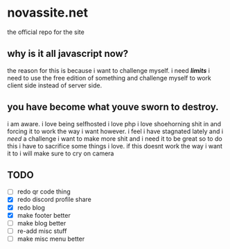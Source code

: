 # novassite.net
the official repo for the site

## why is it all javascript now?
the reason for this is because i want to challenge myself.
i need ***limits***
i need to use the free edition of something and challenge myself to work client side instead of server side.

## you have become what youve sworn to destroy.
i am aware.
i love being selfhosted i love php i love shoehorning shit in and forcing it to work the way i want
however.
i feel i have stagnated lately and i *need* a challenge
i want to make more shit and i need it to be great
so to do this i have to sacrifice some things i love.
if this doesnt work the way i want it to i will make sure to cry on camera

## TODO
- [ ] redo qr code thing
- [X] redo discord profile share
- [X] redo blog
- [X] make footer better
- [ ] make blog better
- [ ] re-add misc stuff
- [ ] make misc menu better
